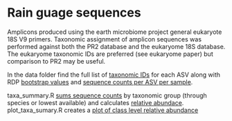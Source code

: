 # Rain guage sequences

Amplicons produced using the earth microbiome project general eukaryote 18S V9 primers. Taxonomic assignment of amplicon sequences was performed against both the PR2 database and the eukaryome 18S database. The eukaryome taxonomic IDs are preferred (see eukaryome paper) but comparison to PR2 may be useful.

In the data folder find the full list of [taxonomic IDs](./data/ASVs_taxonomy_eukrayome.tsv) for each ASV along with RDP [bootstrap values](./data/ASVs_taxonomy_bootstrapVals_eukrayome.tsv) and [sequence counts per ASV per sample](./data/ASVs_counts.tsv).

taxa_summary.R [sums sequence counts](./data/taxon_summary_table_euakryome.csv) by taxonomic group (through species or lowest available) and calculates [relative abundace](./data/taxon_summary_table_euakryome.rel_abd.csv).
plot_taxa_sumary.R creates a [plot of class level relative abundance](./figures/class_rel_abd.pdf)
